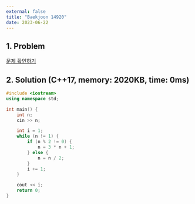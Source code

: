 ```yaml
---
external: false
title: "Baekjoon 14920"
date: 2023-06-22
---
```


## 1. Problem

[문제 확인하기](https://www.acmicpc.net/problem/14920)

## 2. Solution (C++17, memory: 2020KB, time: 0ms)

```cpp
#include <iostream>
using namespace std;

int main() {
    int n;
    cin >> n;

    int i = 1;
    while (n != 1) {
        if (n % 2 != 0) {
            n = 3 * n + 1;
        } else {
            n = n / 2;
        }
        i += 1;
    }

    cout << i;
    return 0;
}
```
